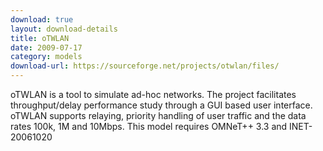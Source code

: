 ```yaml
---
download: true
layout: download-details
title: oTWLAN
date: 2009-07-17
category: models
download-url: https://sourceforge.net/projects/otwlan/files/
---
```


oTWLAN is a tool to simulate ad-hoc networks. The project facilitates throughput/delay performance study through a GUI based user interface. oTWLAN supports relaying, priority handling of user traffic and the data rates 100k, 1M and 10Mbps. This model requires OMNeT++ 3.3 and INET-20061020

